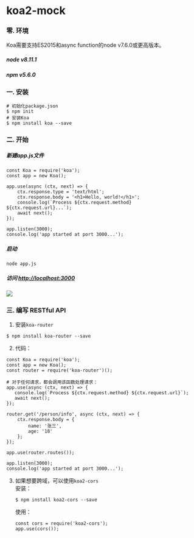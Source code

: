 # koa2-mock

### 零. 环境
Koa需要支持ES2015和async function的node v7.6.0或更高版本。
##### node v8.11.1
##### npm v5.6.0

### 一. 安装
```
# 初始化package.json
$ npm init
# 安装Koa
$ npm install koa --save
```
### 二. 开始
##### 新建app.js文件
```
const Koa = require('koa');
const app = new Koa();

app.use(async (ctx, next) => {
    ctx.response.type = 'text/html';
    ctx.response.body = '<h1>Hello, world!</h1>';
    console.log(`Process ${ctx.request.method} ${ctx.request.url}...`);
    await next();
});

app.listen(3000);
console.log('app started at port 3000...');
```

##### 启动
```
node app.js
```
##### 访问 [http://localhost:3000](http://localhost:3000)
![](https://user-gold-cdn.xitu.io/2018/4/28/1630c367af6761b5?w=1215&h=184&f=png&s=61801)

### 三. 编写 RESTful API
1. 安装`koa-router`
```
$ npm install koa-router --save
```
2. 代码：
```
const Koa = require('koa');
const app = new Koa();
const router = require('koa-router')();

# 对于任何请求，都会调用该函数处理请求：
app.use(async (ctx, next) => {
   console.log(`Process ${ctx.request.method} ${ctx.request.url}`);
   await next();
});

router.get('/person/info', async (ctx, next) => {
    ctx.response.body = {
        name: '张三',
        age: '18'
    };
});

app.use(router.routes());

app.listen(3000);
console.log('app started at port 3000...');
```
3. 如果想要跨域，可以使用`koa2-cors`  
    安装：  
    ```
    $ npm install koa2-cors --save
    ```  
    使用：  
    ```
    const cors = require('koa2-cors');
    app.use(cors());
    ```